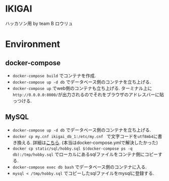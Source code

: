 # IKIGAI
ハッカソン用 by team B ロウリュ

# Environment
## docker-compose
- `docker-compose build` でコンテナを作成.
- `docker-compose up -d db` でデータベース側のコンテナを立ち上げる.
- `docker-compose up` でweb側のコンテナも立ち上げる. ターミナル上に`http://0.0.0.0:8000/`が出力されるのでそれをブラウザのアドレスバーに貼っつける.

## MySQL
- `docker-compose up -d db` でデータベース側のコンテナを立ち上げる.
- `docker cp my.cnf ikigai_db_1:/etc/my.cnf ` で文字コードを`utf8mb4`に書き換える. 詳細は[こちら](https://qiita.com/decoch/items/bfa125ae45c16811536a). (本当はdocker-compose.ymlで解決したかった)
- `docker cp static/sql/hobby.sql $(docker-compose ps -q db):/tmp/hobby.sql` でローカルにあるsqlファイルをコンテナ側にコピーする.
- `docker-compose exec db bash` でデータベース側のコンテナに入る.
- `mysql < /tmp/hobby.sql` でコピーしたsqlファイルをmysqlに登録する.

